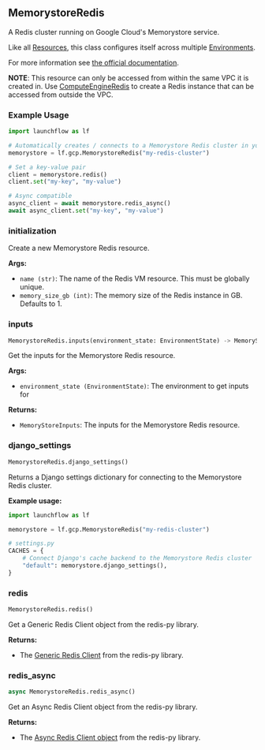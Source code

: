 ## MemorystoreRedis

A Redis cluster running on Google Cloud's Memorystore service.

Like all [Resources](/docs/concepts/resources), this class configures itself across multiple [Environments](/docs/concepts/environments).

For more information see [the official documentation](https://cloud.google.com/memorystore/docs/redis).

**NOTE**: This resource can only be accessed from within the same VPC it is created in.
Use [ComputeEngineRedis](/reference/gcp-resources/compute-engine#compute-engine-redis) to create a Redis instance that can be accessed from outside the VPC.

### Example Usage
```python
import launchflow as lf

# Automatically creates / connects to a Memorystore Redis cluster in your GCP project
memorystore = lf.gcp.MemorystoreRedis("my-redis-cluster")

# Set a key-value pair
client = memorystore.redis()
client.set("my-key", "my-value")

# Async compatible
async_client = await memorystore.redis_async()
await async_client.set("my-key", "my-value")
```

### initialization

Create a new Memorystore Redis resource.

**Args:**
- `name (str)`: The name of the Redis VM resource. This must be globally unique.
- `memory_size_gb (int)`: The memory size of the Redis instance in GB. Defaults to 1.

### inputs

```python
MemorystoreRedis.inputs(environment_state: EnvironmentState) -> MemoryStoreInputs
```

Get the inputs for the Memorystore Redis resource.

**Args:**
- `environment_state (EnvironmentState)`: The environment to get inputs for

**Returns:**
- `MemoryStoreInputs`: The inputs for the Memorystore Redis resource.

### django\_settings

```python
MemorystoreRedis.django_settings()
```

Returns a Django settings dictionary for connecting to the Memorystore Redis cluster.

**Example usage:**
```python
import launchflow as lf

memorystore = lf.gcp.MemorystoreRedis("my-redis-cluster")

# settings.py
CACHES = {
    # Connect Django's cache backend to the Memorystore Redis cluster
    "default": memorystore.django_settings(),
}
```

### redis

```python
MemorystoreRedis.redis()
```

Get a Generic Redis Client object from the redis-py library.

**Returns:**
- The [Generic Redis Client](https://redis-py.readthedocs.io/en/stable/connections.html#generic-client) from the redis-py library.

### redis\_async

```python
async MemorystoreRedis.redis_async()
```

Get an Async Redis Client object from the redis-py library.

**Returns:**
- The [Async Redis Client object](https://redis-py.readthedocs.io/en/stable/connections.html#async-client) from the redis-py library.
